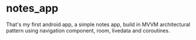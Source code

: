 # notes_app
That's my first android app, a simple notes app, build in MVVM architectural pattern using navigation component, room, livedata and coroutines.
